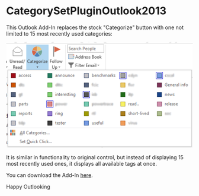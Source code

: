 CategorySetPluginOutlook2013
============================

This Outlook Add-In replaces the stock "Categorize" button with one not limited to 15 most recently used categories:

![Add-In screenshot](screenshot.png)

It is similar in functionality to original control, but instead of displaying 15 most recently used ones, it displays all available tags at once.

You can download the Add-In [here](../../releases/latest).

Happy Outlooking
